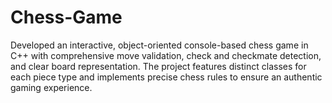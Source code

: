 # Chess-Game
Developed an interactive, object-oriented console-based chess game in C++ with comprehensive move validation, check and checkmate detection, and clear board representation. The project features distinct classes for each piece type and implements precise chess rules to ensure an authentic gaming experience.
